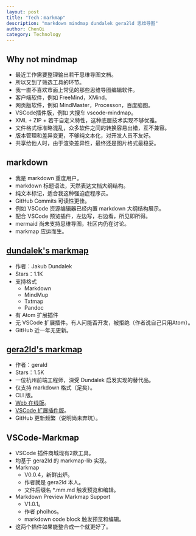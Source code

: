 ```yaml
---
layout: post
title: "Tech：markmap"
description: "markdown mindmap dundalek gera2ld 思维导图"
author: ChenQi
category: Technology
---
```


## Why not mindmap

+ 最近工作需要整理输出若干思维导图文档。
+ 所以又到了筛选工具的环节。
+ 我一直不喜欢市面上常见的那些思维导图编辑软件。
+ 客户端软件，例如 FreeMind，XMind。
+ 网页版软件，例如 MindMaster，Processon，百度脑图。
+ VSCode插件版，例如 大搜车 vscode-mindmap。
+ XML + ZIP + 若干自定义特性，这种底层技术实现不够优雅。
+ 文件格式标准略混乱，众多软件之间的转换容易出错，互不兼容。
+ 版本管理和差异变更，不够纯文本化，对开发人员不友好。
+ 共享给他人时，由于渲染差异性，最终还是图片格式最稳妥。

## markdown

+ 我是 markdown 重度用户。
+ markdown 标题语法，天然表达文档大纲结构。
+ 纯文本标记，适合我这种强迫症程序员。
+ GitHub Commits 可读性更佳。
+ 例如 VSCode 资源编辑器已经内置 markdown 大纲结构展示。
+ 配合 VSCode 预览插件，左边写，右边看，所见即所得。
+ mermaid 尚未支持思维导图，社区内仍在讨论。
+ markmap 应运而生。

## [dundalek's markmap](https://github.com/dundalek/markmap)

+ 作者：Jakub Dundalek
+ Stars：1.1K
+ 支持格式
  + Markdown
  + MindMup
  + Txtmap
  + Pandoc
+ 有 Atom 扩展插件
+ 无 VSCode 扩展插件。有人问能否开发，被拒绝（作者说自己只用Atom）。
+ GitHub 近一年无更新。

## [gera2ld's markmap](https://github.com/gera2ld/markmap)

+ 作者：gerald
+ Stars：1.5K
+ 一位杭州前端工程师，深受 Dundalek 启发实现的替代品。
+ 仅支持 markdown 格式（足矣）。
+ CLI 版。
+ [Web 在线版](https://markmap.js.org/repl)。
+ [VSCode 扩展插件版](https://marketplace.visualstudio.com/items?itemName=gera2ld.markmap-vscode)。
+ GitHub 更新频繁（说明尚未弃坑）。

## VSCode-Markmap

+ VSCode 插件商城现有2款工具。
+ 均基于 gera2ld 的 markmap-lib 实现。
+ Markmap
  + V0.0.4，新鲜出炉。
  + 作者就是 gera2ld 本人。
  + 文件后缀名 *.mm.md 触发预览和编辑。
+ Markdown Preview Markmap Support
  + V1.0.1。
  + 作者 phoihos。
  + markdown code block 触发预览和编辑。
+ 这两个插件如果能整合成一个就更好了。

